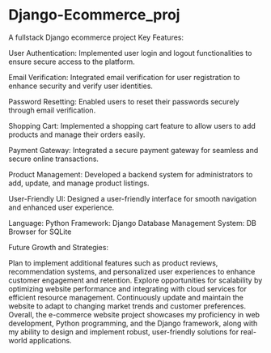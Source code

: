 # Django-Ecommerce_proj
A fullstack Django ecommerce project 
Key Features:

User Authentication: Implemented user login and logout functionalities to ensure secure access to the platform.

Email Verification: Integrated email verification for user registration to enhance security and verify user identities.

Password Resetting: Enabled users to reset their passwords securely through email verification.

Shopping Cart: Implemented a shopping cart feature to allow users to add products and manage their orders easily.

Payment Gateway: Integrated a secure payment gateway for seamless and secure online transactions.

Product Management: Developed a backend system for administrators to add, update, and manage product listings.

User-Friendly UI: Designed a user-friendly interface for smooth navigation and enhanced user experience.


Language: Python
Framework: Django
Database Management System: DB Browser for SQLite

Future Growth and Strategies:

Plan to implement additional features such as product reviews, recommendation systems, and personalized user experiences to enhance customer engagement and retention.
Explore opportunities for scalability by optimizing website performance and integrating with cloud services for efficient resource management.
Continuously update and maintain the website to adapt to changing market trends and customer preferences.
Overall, the e-commerce website project showcases my proficiency in web development, Python programming, and the Django framework, along with my ability to design and implement robust, user-friendly solutions for real-world applications.
